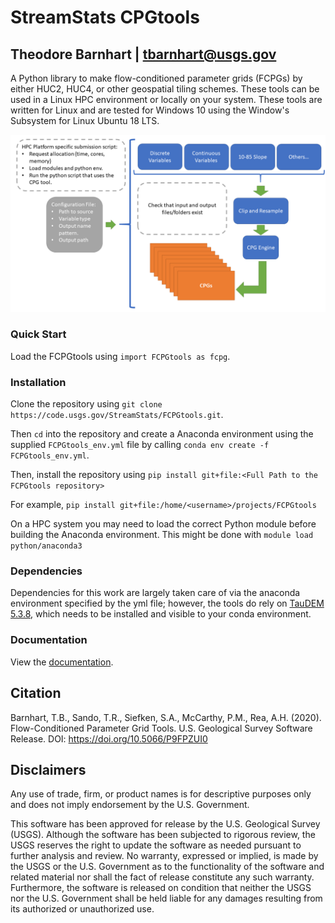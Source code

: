# StreamStats CPGtools
## Theodore Barnhart | tbarnhart@usgs.gov

A Python library to make flow-conditioned parameter grids (FCPGs) by either HUC2, HUC4, or other geospatial tiling schemes. These tools can be used in a Linux HPC environment or locally on your system. These tools are written for Linux and are tested for Windows 10 using the Window's Subsystem for Linux Ubuntu 18 LTS.

![package structure](./img/CPG_tool_structure.png)

### Quick Start
Load the FCPGtools using `import FCPGtools as fcpg`.

### Installation

Clone the repository using `git clone https://code.usgs.gov/StreamStats/FCPGtools.git`.

Then `cd` into the repository and create a Anaconda environment using the supplied `FCPGtools_env.yml` file by calling `conda env create -f FCPGtools_env.yml`.

Then, install the repository using `pip install git+file:<Full Path to the FCPGtools repository>`

For example, `pip install git+file:/home/<username>/projects/FCPGtools`

On a HPC system you may need to load the correct Python module before building the Anaconda environment. This might be done with `module load python/anaconda3`

### Dependencies

Dependencies for this work are largely taken care of via the anaconda environment specified by the yml file; however, the tools do rely on [TauDEM 5.3.8](https://github.com/dtarb/TauDEM/tree/v5.3.8), which needs to be installed and visible to your conda environment.

### Documentation

View the [documentation](https://code.usgs.gov/StreamStats/FCPGtools/-/blob/master/documentation/html/index.html).

## Citation

Barnhart, T.B., Sando, T.R., Siefken, S.A., McCarthy, P.M., Rea, A.H. (2020). Flow-Conditioned Parameter Grid Tools. U.S. Geological Survey Software Release. DOI: https://doi.org/10.5066/P9FPZUI0

## Disclaimers

Any use of trade, firm, or product names is for descriptive purposes only and does not imply endorsement by the U.S. Government.

This software has been approved for release by the U.S. Geological Survey (USGS). Although the software has been subjected to rigorous review, the USGS reserves the right to update the software as needed pursuant to further analysis and review. No warranty, expressed or implied, is made by the USGS or the U.S. Government as to the functionality of the software and related material nor shall the fact of release constitute any such warranty. Furthermore, the software is released on condition that neither the USGS nor the U.S. Government shall be held liable for any damages resulting from its authorized or unauthorized use.